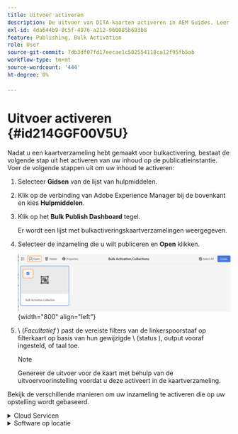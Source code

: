 ```yaml
---
title: Uitvoer activeren
description: De uitvoer van DITA-kaarten activeren in AEM Guides. Leer hoe u uw inhoud activeert op het publicatieexemplaar.
exl-id: 4da644b9-8c5f-4976-a212-960085b693b8
feature: Publishing, Bulk Activation
role: User
source-git-commit: 7db3df07fd17eecae1c502554118ca12f95fb5ab
workflow-type: tm+mt
source-wordcount: '444'
ht-degree: 0%

---
```


# Uitvoer activeren {#id214GGF00V5U}

Nadat u een kaartverzameling hebt gemaakt voor bulkactivering, bestaat de volgende stap uit het activeren van uw inhoud op de publicatieinstantie. Voer de volgende stappen uit om uw inhoud te activeren:

1. Selecteer **Gidsen** van de lijst van hulpmiddelen.

1. Klik op de verbinding van Adobe Experience Manager bij de bovenkant en kies **Hulpmiddelen**.

1. Klik op het **Bulk Publish Dashboard** tegel.

   Er wordt een lijst met bulkactiveringskaartverzamelingen weergegeven.

1. Selecteer de inzameling die u wilt publiceren en **Open** klikken.

   ![](images/bulk-activation-collection-open.png){width="800" align="left"}

1. \ (*Facultatief* \) past de vereiste filters van de linkerspoorstaaf op filterkaart op basis van hun gewijzigde \ (status \), output vooraf ingesteld, of taal toe.

   >[!NOTE]
   >
   >Genereer de uitvoer voor de kaart met behulp van de uitvoervoorinstelling voordat u deze activeert in de kaartverzameling.


Bekijk de verschillende manieren om uw inzameling te activeren die op uw opstelling wordt gebaseerd.

<details>
<summary> Cloud Servicen </summary>

![ bulksgewijs-inzameling-publiceert op de wolkendienst ](images/bulk-activation-collection-quick-publish-CS.png){width="650" align="left"}

U kunt de output aan de **Voorproef** of **Publish** instanties activeren.

**Voorproef**

* Om de output van geselecteerde kaarten te activeren, selecteer de vooraf geproduceerde kaartoutput en selecteer **Publish aan** > **Voorproef**.
* Om de output van alle kaarten DITA met hun gevormde voorinstellingen te activeren, selecteer checkbox naast de **Kaart** kolom, en selecteer dan **Publish aan** > **Publish**.


**Publish**

* Om de output van geselecteerde kaarten te activeren, selecteer de vooraf geproduceerde kaartoutput en selecteer **Publish aan** > **Publish**.

* Om de output van alle kaarten DITA met hun gevormde voorinstellingen te activeren, selecteer checkbox naast de Kaart (kolom), en selecteer dan **Publish aan** > **Publish**.


>[!NOTE]
> 
> Het selectievakje voor een kaartuitvoer is alleen ingeschakeld als u de uitvoer voor een kaart hebt gegenereerd.

Er wordt een succesbericht weergegeven wanneer de kaartuitvoer in een wachtrij wordt geplaatst voor publicatie.

Nadat de uitvoer voor de geselecteerde kaartbestanden is geactiveerd, wordt het tabblad voor de auditgeschiedenis bijgewerkt en wordt de meest recente geactiveerde uitvoer bovenaan weergegeven. De **Gepubliceerde** kolom wordt bijgewerkt met de het publiceren datum en tijd.

</details>

<details>    
<summary>  Software op locatie </summary>


Voer een van de volgende handelingen uit:

* Om de output van geselecteerde kaarten te activeren, selecteer de vooraf geproduceerde kaartoutput en selecteer **Snelle Publish**.
* Om de output van alle kaarten DITA met hun gevormde voorinstellingen te activeren, selecteer checkbox naast de Kaart (kolom), en selecteer dan **Snelle Publish.**
  ![ bulk-inzameling-publiceer ](images/bulk-activation-collection-quick-publish.png){width="650" align="left"}

  >[!NOTE]
  > 
  >Het selectievakje voor een kaartuitvoer is alleen ingeschakeld als u de uitvoer voor een kaart hebt gegenereerd.


Er wordt een succesbericht weergegeven wanneer de kaartuitvoer in een wachtrij wordt geplaatst voor publicatie.

Nadat de uitvoer voor de geselecteerde kaartbestanden is geactiveerd, wordt het tabblad voor de auditgeschiedenis bijgewerkt en wordt de meest recente geactiveerde uitvoer bovenaan weergegeven. De **Gepubliceerde** kolom wordt bijgewerkt met de het publiceren datum en tijd.

**Bovenliggend onderwerp: **[ Bulk Activering van gepubliceerde inhoud ](conf-bulk-activation.md)
